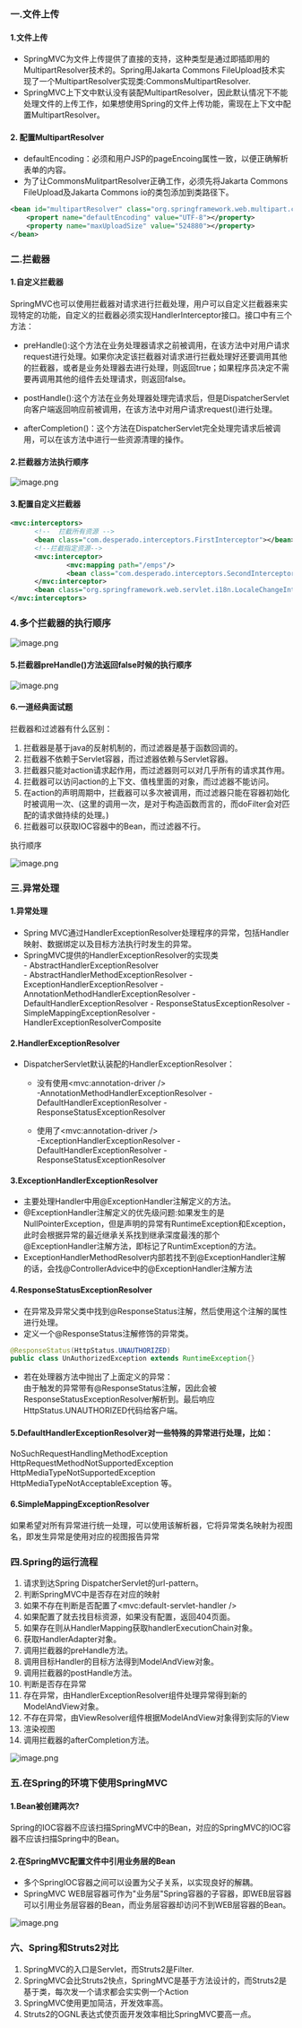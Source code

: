 ### 一.文件上传
#### 1.文件上传
- SpringMVC为文件上传提供了直接的支持，这种类型是通过即插即用的MultipartResolver技术的。Spring用Jakarta Commons FileUpload技术实现了一个MultipartResolver实现类:CommonsMultipartResolver.    
- SpringMVC上下文中默认没有装配MultipartResolver，因此默认情况下不能处理文件的上传工作，如果想使用Spring的文件上传功能，需现在上下文中配置MultipartResolver。   

#### 2. 配置MultipartResolver
- defaultEncoding：必须和用户JSP的pageEncoing属性一致，以便正确解析表单的内容。   
- 为了让CommonsMulitpartResolver正确工作，必须先将Jakarta Commons FileUpload及Jakarta Commons io的类包添加到类路径下。   

```xml
<bean id="multipartResolver" class="org.springframework.web.multipart.commons.CommonsMultipartResolver">
    <propert name="defaultEncoding" value="UTF-8"></property>
    <property name="maxUploadSize" value="524880"></property>
</bean>
```

### 二.拦截器
#### 1.自定义拦截器
SpringMVC也可以使用拦截器对请求进行拦截处理，用户可以自定义拦截器来实现特定的功能，自定义的拦截器必须实现HandlerInterceptor接口。接口中有三个方法：     

  - preHandle():这个方法在业务处理器请求之前被调用，在该方法中对用户请求request进行处理。如果你决定该拦截器对请求进行拦截处理好还要调用其他的拦截器，或者是业务处理器去进行处理，则返回true；如果程序员决定不需要再调用其他的组件去处理请求，则返回false。    

  - postHandle():这个方法在业务处理器处理完请求后，但是DispatcherServlet向客户端返回响应前被调用，在该方法中对用户请求request()进行处理。

  - afterCompletion()：这个方法在DispatcherServlet完全处理完请求后被调用，可以在该方法中进行一些资源清理的操作。

#### 2.拦截器方法执行顺序

![image.png](/image/spring/5-1.png)

#### 3.配置自定义拦截器

```xml
<mvc:interceptors>
      <!--  拦截所有资源 -->
      <bean class="com.desperado.interceptors.FirstInterceptor"></bean>
      <!--拦截指定资源-->
      <mvc:interceptor>
              <mvc:mapping path="/emps"/>
              <bean class="com.desperado.interceptors.SecondInterceptor"></bean>
      </mvc:interceptor>
      <bean class="org.springframework.web.servlet.i18n.LocaleChangeInterceptor"></bean>
</mvc:interceptors>
```

### 4.多个拦截器的执行顺序

![image.png](/image/spring/5-2.png)

#### 5.拦截器preHandle()方法返回false时候的执行顺序

![image.png](/image/spring/5-3.png)

#### 6.一道经典面试题
拦截器和过滤器有什么区别：     
1. 拦截器是基于java的反射机制的，而过滤器是基于函数回调的。     
2. 拦截器不依赖于Servlet容器，而过滤器依赖与Servlet容器。    
3. 拦截器只能对action请求起作用，而过滤器则可以对几乎所有的请求其作用。   
4. 拦截器可以访问action的上下文、值栈里面的对象，而过滤器不能访问。     
5. 在action的声明周期中，拦截器可以多次被调用，而过滤器只能在容器初始化时被调用一次、(这里的调用一次，是对于构造函数而言的，而doFilter会对匹配的请求做持续的处理。)   
6. 拦截器可以获取IOC容器中的Bean，而过滤器不行。    

执行顺序

![image.png](/image/spring/5-4.png)

### 三.异常处理
#### 1.异常处理
- Spring MVC通过HandlerExceptionResolver处理程序的异常，包括Handler映射、数据绑定以及目标方法执行时发生的异常。   
- SpringMVC提供的HandlerExceptionResolver的实现类  
      - AbstractHandlerExceptionResolver      
      - AbstractHandlerMethodExceptionResolver
      - ExceptionHandlerExceptionResolver
      - AnnotationMethodHandlerExceptionResolver
      - DefaultHandlerExceptionResolver
      - ResponseStatusExceptionResolver
      - SimpleMappingExceptionResolver
      - HandlerExceptionResolverComposite

#### 2.HandlerExceptionResolver
- DispatcherServlet默认装配的HandlerExceptionResolver：     
    - 没有使用<mvc:annotation-driver />    
         -AnnotationMethodHandlerExceptionResolver
         -DefaultHandlerExceptionResolver
         -ResponseStatusExceptionResolver

    - 使用了<mvc:annotation-driver />      
        -ExceptionHandlerExceptionResolver
        -DefaultHandlerExceptionResolver
        -ResponseStatusExceptionResolver

#### 3.ExceptionHandlerExceptionResolver
- 主要处理Handler中用@ExceptionHandler注解定义的方法。    
- @ExceptionHandler注解定义的优先级问题:如果发生的是NullPointerException，但是声明的异常有RuntimeException和Exception，此时会根据异常的最近继承关系找到继承深度最浅的那个@ExceptionHandler注解方法，即标记了RuntimException的方法。   
- ExceptionHandlerMethodResolver内部若找不到@ExceptionHandler注解的话，会找@ControllerAdvice中的@ExceptionHandler注解方法

#### 4.ResponseStatusExceptionResolver
- 在异常及异常父类中找到@ResponseStatus注解，然后使用这个注解的属性进行处理。  
- 定义一个@ResponseStatus注解修饰的异常类。   
 ```java
@ResponseStatus(HttpStatus.UNAUTHORIZED)
public class UnAuthorizedException extends RuntimeException{}
 ```

- 若在处理器方法中抛出了上面定义的异常：     
由于触发的异常带有@ResponseStatus注解，因此会被ResponseStatusExceptionResolver解析到。最后响应HttpStatus.UNAUTHORIZED代码给客户端。      

#### 5.DefaultHandlerExceptionResolver对一些特殊的异常进行处理，比如：    
NoSuchRequestHandlingMethodException      
HttpRequestMethodNotSupportedException      
HttpMediaTypeNotSupportedException       
HttpMediaTypeNotAcceptableException
等。     

#### 6.SimpleMappingExceptionResolver
如果希望对所有异常进行统一处理，可以使用该解析器，它将异常类名映射为视图名，即发生异常是使用对应的视图报告异常

### 四.Spring的运行流程
1. 请求到达Spring DispatcherServlet的url-pattern。    
2. 判断SpringMVC中是否存在对应的映射    
3. 如果不存在判断是否配置了<mvc:default-servlet-handler />
4. 如果配置了就去找目标资源，如果没有配置，返回404页面。   
5. 如果存在则从HandlerMapping获取handlerExecutionChain对象。   
6. 获取HandlerAdapter对象。   
7. 调用拦截器的preHandle方法。   
8. 调用目标Handler的目标方法得到ModelAndView对象。   
9. 调用拦截器的postHandle方法。   
10. 判断是否存在异常
11. 存在异常，由HandlerExceptionResolver组件处理异常得到新的ModelAndView对象。   
12. 不存在异常，由ViewResolver组件根据ModelAndView对象得到实际的View
13. 渲染视图    
14. 调用拦截器的afterCompletion方法。   

![image.png](/image/spring/5-5.png)

### 五.在Spring的环境下使用SpringMVC
#### 1.Bean被创建两次?
Spring的IOC容器不应该扫描SpringMVC中的Bean，对应的SpringMVC的IOC容器不应该扫描Spring中的Bean。    

#### 2.在SpringMVC配置文件中引用业务层的Bean
- 多个SpringIOC容器之间可以设置为父子关系，以实现良好的解耦。
- SpringMVC WEB层容器可作为"业务层"Spring容器的子容器，即WEB层容器可以引用业务层容器的Bean，而业务层容器却访问不到WEB层容器的Bean。 

![image.png](/image/spring/5-6.png)

### 六、Spring和Struts2对比
1. SpringMVC的入口是Servlet，而Struts2是Filter.    
2. SpringMVC会比Struts2快点，SpringMVC是基于方法设计的，而Struts2是基于类，每次发一个请求都会实实例一个Action
3. SpringMVC使用更加简洁，开发效率高。   
4. Struts2的OGNL表达式使页面开发效率相比SpringMVC要高一点。